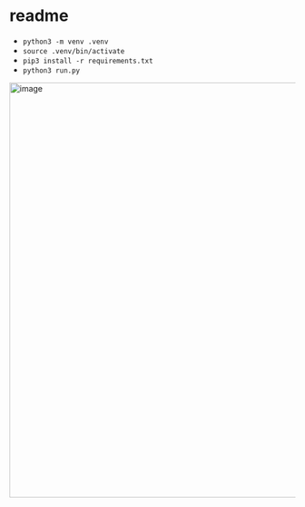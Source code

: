 # readme
- `python3 -m venv .venv`
- `source .venv/bin/activate`
- `pip3 install -r requirements.txt`
- `python3 run.py`

<img width="732" alt="image" src="https://github.com/johnsimerlinkmck1/bleu-agrawal/assets/141860045/77876e62-9737-4fc8-97cb-edc6e4d95040">
